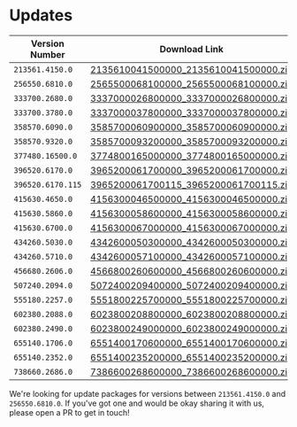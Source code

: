 # Updates

| Version Number | Download Link |
| -------------- | ------------- |
| `213561.4150.0` | [2135610041500000_2135610041500000.zip](https://github.com/QuestEscape/updates/releases/download/2135610041500000/2135610041500000_2135610041500000.zip) |
| `256550.6810.0` | [2565500068100000_2565500068100000.zip](https://github.com/QuestEscape/updates/releases/download/2565500068100000/2565500068100000_2565500068100000.zip) |
| `333700.2680.0` | [3337000026800000_3337000026800000.zip](https://github.com/QuestEscape/updates/releases/download/3337000026800000/3337000026800000_3337000026800000.zip) |
| `333700.3780.0` | [3337000037800000_3337000037800000.zip](https://github.com/QuestEscape/updates/releases/download/3337000037800000/3337000037800000_3337000037800000.zip) |
| `358570.6090.0` | [3585700060900000_3585700060900000.zip](https://github.com/QuestEscape/updates/releases/download/3585700060900000/3585700060900000_3585700060900000.zip) |
| `358570.9320.0` | [3585700093200000_3585700093200000.zip](https://github.com/QuestEscape/updates/releases/download/3585700093200000/3585700093200000_3585700093200000.zip) |
| `377480.16500.0` | [3774800165000000_3774800165000000.zip](https://github.com/QuestEscape/updates/releases/download/3774800165000000/3774800165000000_3774800165000000.zip) |
| `396520.6170.0` | [3965200061700000_3965200061700000.zip](https://github.com/QuestEscape/updates/releases/download/3965200061700000/3965200061700000_3965200061700000.zip) |
| `396520.6170.115` | [3965200061700115_3965200061700115.zip](https://github.com/QuestEscape/updates/releases/download/3965200061700115/3965200061700115_3965200061700115.zip) |
| `415630.4650.0` | [4156300046500000_4156300046500000.zip](https://github.com/QuestEscape/updates/releases/download/4156300046500000/4156300046500000_4156300046500000.zip) |
| `415630.5860.0` | [4156300058600000_4156300058600000.zip](https://github.com/QuestEscape/updates/releases/download/4156300058600000/4156300058600000_4156300058600000.zip) |
| `415630.6700.0` | [4156300067000000_4156300067000000.zip](https://github.com/QuestEscape/updates/releases/download/4156300067000000/4156300067000000_4156300067000000.zip) |
| `434260.5030.0` | [4342600050300000_4342600050300000.zip](https://github.com/kahlos/updates/releases/download/4342600050300000/4342600050300000_4342600050300000.zip) |
| `434260.5710.0` | [4342600057100000_4342600057100000.zip](https://github.com/kahlos/updates/releases/download/4342600057100000/4342600057100000_4342600057100000.zip) |
| `456680.2606.0` | [4566800260600000_4566800260600000.zip](https://github.com/kahlos/updates/releases/download/4566800260600000/4566800260600000_4566800260600000.zip) |
| `507240.2094.0` | [5072400209400000_5072400209400000.zip](https://github.com/kahlos/updates/releases/download/5072400209400000/5072400209400000_5072400209400000.zip) |
| `555180.2257.0` | [5551800225700000_5551800225700000.zip](https://github.com/kahlos/updates/releases/download/5551800225700000/5551800225700000_5551800225700000.zip) |
| `602380.2088.0` | [6023800208800000_6023800208800000.zip](https://github.com/kahlos/updates/releases/download/6023800208800000/6023800208800000_6023800208800000.zip) |
| `602380.2490.0` | [6023800249000000_6023800249000000.zip](https://github.com/kahlos/updates/releases/download/6023800249000000/6023800249000000_6023800249000000.zip) |
| `655140.1706.0` | [6551400170600000_6551400170600000.zip](https://github.com/kahlos/updates/releases/download/6551400170600000/6551400170600000_6551400170600000.zip) |
| `655140.2352.0` | [6551400235200000_6551400235200000.zip](https://github.com/kahlos/updates/releases/download/6551400235200000/6551400235200000_6551400235200000.zip) |
| `738660.2686.0` | [7386600268600000_7386600268600000.zip](http://www.mediafire.com/file/77v1isc5tpp25k7/7386600268600000_7386600268600000.zip/file) |


We're looking for update packages for versions between `213561.4150.0` and `256550.6810.0`. If you've got one and would be okay sharing it with us, please open a PR to get in touch!
